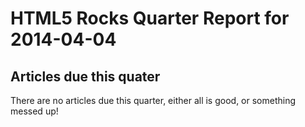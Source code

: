 HTML5 Rocks Quarter Report for 2014-04-04
=========================================

Articles due this quater
------------------------

There are no articles due this quarter, either all is good, or something messed up!

